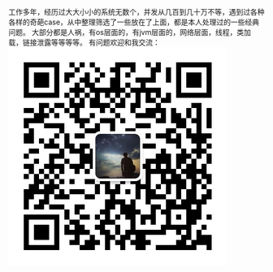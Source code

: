 工作多年，经历过大大小小的系统无数个，并发从几百到几十万不等，遇到过各种各样的奇葩case，从中整理筛选了一些放在了上面，都是本人处理过的一些经典问题。
大部分都是人祸，有os层面的，有jvm层面的，网络层面，线程，类加载，链接泄露等等等等。
有问题欢迎和我交流：
![avatar](./case/WechatIMG31.jpeg)